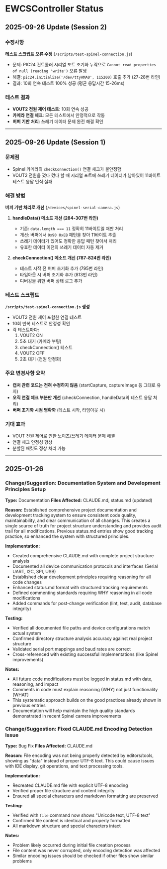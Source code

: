 # EWCSController Status

## 2025-09-26 Update (Session 2)

### 수정사항
**테스트 스크립트 오류 수정** (`/scripts/test-spinel-connection.js`)
- 문제: PIC24 컨트롤러 시리얼 포트 초기화 누락으로 `Cannot read properties of null (reading 'write')` 오류 발생
- 해결: `pic24.initialize('/dev/ttyAMA0', 115200)` 호출 추가 (27-28번 라인)
- 결과: 10회 연속 테스트 100% 성공 (평균 응답시간 15-26ms)

### 테스트 결과
- **VOUT2 전원 제어 테스트**: 10회 연속 성공
- **카메라 연결 체크**: 모든 테스트에서 안정적으로 작동
- **버퍼 기반 처리**: 쓰레기 데이터 문제 완전 해결 확인

---

## 2025-09-26 Update (Session 1)

### 문제점
- Spinel 카메라의 `checkConnection()` 연결 체크가 불안정함
- VOUT2 전원을 껐다 켰다 할 때 시리얼 포트에 쓰레기 데이터가 남아있어 11바이트 테스트 응답 인식 실패

### 해결 방법
**버퍼 기반 처리로 개선** (`/devices/spinel-serial-camera.js`)

1. **handleData() 메소드 개선 (284-307번 라인)**
   - 기존: `data.length === 11` 정확히 11바이트일 때만 처리
   - 개선: 버퍼에서 `0x90 0xEB` 패턴을 찾아 11바이트 추출
   - 쓰레기 데이터가 있어도 정확한 응답 패턴 찾아서 처리
   - 유효한 데이터 이전의 쓰레기 데이터 자동 제거

2. **checkConnection() 메소드 개선 (787-824번 라인)**
   - 테스트 시작 전 버퍼 초기화 추가 (795번 라인)
   - 타임아웃 시 버퍼 초기화 추가 (813번 라인)
   - 디버깅을 위한 버퍼 상태 로그 추가

### 테스트 스크립트
**`/scripts/test-spinel-connection.js` 생성**
- VOUT2 전원 제어 포함한 연결 테스트
- 10회 반복 테스트로 안정성 확인
- 각 테스트마다:
  1. VOUT2 ON
  2. 5초 대기 (카메라 부팅)
  3. checkConnection() 테스트
  4. VOUT2 OFF
  5. 2초 대기 (전원 안정화)

### 주요 변경사항 요약
- **캡처 관련 코드는 전혀 수정하지 않음** (startCapture, captureImage 등 그대로 유지)
- **오직 연결 체크 부분만 개선** (checkConnection, handleData의 테스트 응답 처리)
- **버퍼 초기화 시점 명확화** (테스트 시작, 타임아웃 시)

### 기대 효과
- VOUT 전원 제어로 인한 노이즈/쓰레기 데이터 문제 해결
- 연결 체크 안정성 향상
- 분할된 패킷도 정상 처리 가능

---

## 2025-01-26

### Change/Suggestion: Documentation System and Development Principles Setup
**Type:** Documentation
**Files Affected:** CLAUDE.md, status.md (updated)

**Reason:**
Established comprehensive project documentation and development tracking system to ensure consistent code quality, maintainability, and clear communication of all changes. This creates a single source of truth for project structure understanding and provides audit trail for all modifications. Previous status.md entries show good tracking practice, so enhanced the system with structured principles.

**Implementation:**
- Created comprehensive CLAUDE.md with complete project structure analysis
- Documented all device communication protocols and interfaces (Serial UART, I2C, SPI, USB)
- Established clear development principles requiring reasoning for all code changes
- Enhanced status.md format with structured tracking requirements
- Defined commenting standards requiring WHY reasoning in all code modifications
- Added commands for post-change verification (lint, test, audit, database integrity)

**Testing:**
- Verified all documented file paths and device configurations match actual system
- Confirmed directory structure analysis accuracy against real project structure
- Validated serial port mappings and baud rates are correct
- Cross-referenced with existing successful implementations (like Spinel improvements)

**Notes:**
- All future code modifications must be logged in status.md with date, reasoning, and impact
- Comments in code must explain reasoning (WHY) not just functionality (WHAT)
- This systematic approach builds on the good practices already shown in previous entries
- Documentation will help maintain the high quality standards demonstrated in recent Spinel camera improvements

### Change/Suggestion: Fixed CLAUDE.md Encoding Detection Issue
**Type:** Bug Fix
**Files Affected:** CLAUDE.md

**Reason:**
File encoding was not being properly detected by editors/tools, showing as "data" instead of proper UTF-8 text. This could cause issues with IDE display, git operations, and text processing tools.

**Implementation:**
- Recreated CLAUDE.md file with explicit UTF-8 encoding
- Verified proper file structure and content integrity
- Ensured all special characters and markdown formatting are preserved

**Testing:**
- Verified with `file` command now shows "Unicode text, UTF-8 text"
- Confirmed file content is identical and properly formatted
- All markdown structure and special characters intact

**Notes:**
- Problem likely occurred during initial file creation process
- File content was never corrupted, only encoding detection was affected
- Similar encoding issues should be checked if other files show similar problems